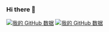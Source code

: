 ### Hi there 👋

[![我的 GitHub 数据](https://github-readme-stats.vercel.app/api?username=SteveYoungYc&count_private=true)]()
[![我的 GitHub 数据](https://github-readme-stats.vercel.app/api/top-langs/?username=SteveYoungYc&layout=compact&show_icons=true&count_private=true&exclude_repo=TowerDefense,MissileSilo,Game-UI,InvincibleLegend&langs_count=8)]()

<!--
**SteveYoungYc/SteveYoungYc** is a ✨ _special_ ✨ repository because its `README.md` (this file) appears on your GitHub profile.

Here are some ideas to get you started:

- 🔭 I’m currently working on ...
- 🌱 I’m currently learning ...
- 👯 I’m looking to collaborate on ...
- 🤔 I’m looking for help with ...
- 💬 Ask me about ...
- 📫 How to reach me: ...
- 😄 Pronouns: ...
- ⚡ Fun fact: ...
-->
